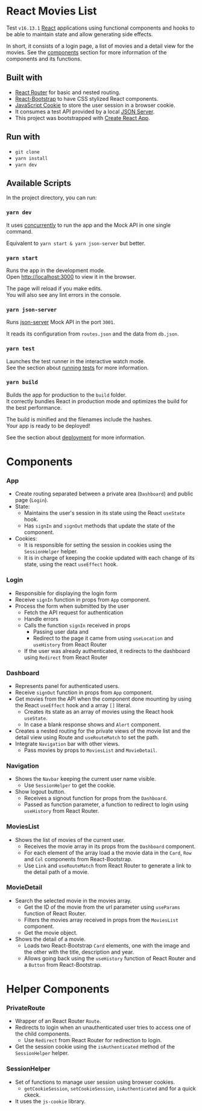 # React Movies List

Test `v16.13.1` [React](https://github.com/facebook/react/) applications using functional components and hooks to be able to maintain state and allow generating side effects.

In short, it consists of a login page, a list of movies and a detail view for the movies. See the [components](#Components) section for more information of the components and its functions.

## Built with

  - [React Router](https://github.com/ReactTraining/react-router) for basic and nested routing.
  - [React-Bootstrap](https://github.com/react-bootstrap/react-bootstrap) to have CSS stylized React components.
  - [JavaScript Cookie](https://github.com/js-cookie/js-cookie) to store the user session in a browser cookie.
  - It consumes a test API provided by a local [JSON Server](https://github.com/typicode/json-server).
  - This project was bootstrapped with [Create React App](https://github.com/facebook/create-react-app).

## Run with

  - `git clone`
  - `yarn install`
  - `yarn dev`

## Available Scripts

In the project directory, you can run:

### `yarn dev`

It uses [concurrently](https://github.com/kimmobrunfeldt/concurrently) to run the app and the Mock API in one single command.<br />

Equivalent to `yarn start & yarn json-server` but better.

### `yarn start`

Runs the app in the development mode.<br />
Open [http://localhost:3000](http://localhost:3000) to view it in the browser.

The page will reload if you make edits.<br />
You will also see any lint errors in the console.

### `yarn json-server`

Runs [json-server](https://github.com/typicode/json-server) Mock API in the port `3001`.<br />

It reads its configuration from `routes.json` and the data from `db.json`.

### `yarn test`

Launches the test runner in the interactive watch mode.<br />
See the section about [running tests](https://facebook.github.io/create-react-app/docs/running-tests) for more information.

### `yarn build`

Builds the app for production to the `build` folder.<br />
It correctly bundles React in production mode and optimizes the build for the best performance.

The build is minified and the filenames include the hashes.<br />
Your app is ready to be deployed!

See the section about [deployment](https://facebook.github.io/create-react-app/docs/deployment) for more information.


# Components

### App

- Create routing separated between a private area (`Dashboard`) and public page (`Login`).
- State:
  - Maintains the user's session in its state using the React `useState` hook.
  - Has `signIn` and `signOut` methods that update the state of the component.
- Cookies:
  - It is responsible for setting the session in cookies using the `SessionHelper` helper.
  - It is in charge of keeping the cookie updated with each change of its state, using the react `useEffect` hook.

### Login

- Responsible for displaying the login form
- Receive `signIn` function in props from `App` component.
- Process the form when submitted by the user
  - Fetch the API request for authentication
  - Handle errors
  - Calls the function `signIn` received in props
    - Passing user data and
    - Redirect to the page it came from using `useLocation` and `useHistory` from React Router
  - If the user was already authenticated, it redirects to the dashboard using `Redirect` from React Router

### Dashboard

- Represents panel for authenticated users.
- Receive `signOut` function in props from `App` component.
- Get movies from the API  when the component done mounting by using the React `useEffect` hook and a array `[]` literal.
  - Creates its state as an array of movies using the React hook `useState`.
  - In case a blank response shows and `Alert` component.
- Creates a nested routing for the private views of the movie list and the detail view using Route and `useRouteMatch` to set the path.
- Integrate `Navigation` bar with other views.
  - Pass movies by props to `MoviesList` and `MovieDetail`.

### Navigation

- Shows the `Navbar` keeping the current user name visible.
  - Use `SessionHelper` to get the cookie.
- Show logout button.
  - Receives a signout function for props from the `Dashboard`.
  - Passed as function parameter, a function to redirect to login using `useHistory` from React Router.

### MoviesList

- Shows the list of movies of the current user.
  - Receives the movie array in its props from the `Dashboard` component.
  - For each element of the array load a the movie data in the `Card`, `Row` and `Col` components from React-Bootstrap.
  - Use `Link` and `useRouteMatch` from React Router to generate a link to the detail path of a movie.

### MovieDetail

- Search the selected movie in the movies array.
  - Get the ID of the movie from the url parameter using `useParams` function of React Router.
  - Filters the movies array received in props from the `MoviesList` component.
  - Get the movie object.
- Shows the detail of a movie.
  - Loads two React-Bootstrap `Card` elements, one with the image and the other with the title, description and year.
  - Allows going back using the `useHistory` function of React Router and a `Button` from React-Bootstrap.

# Helper Components

### PrivateRoute
- Wrapper of an React Router `Route`.
- Redirects to login when an unauthenticated user tries to access one of the child components.
  - Use `Redirect` from React Router for redirection to login.
- Get the session cookie using the `isAuthenticated` method of the `SessionHelper` helper.

### SessionHelper
- Set of functions to manage user session using browser cookies.
  - `getCookieSession`, `setCookieSession`, `isAuthenticated` and for a quick ckeck.
- It uses the `js-cookie` library.